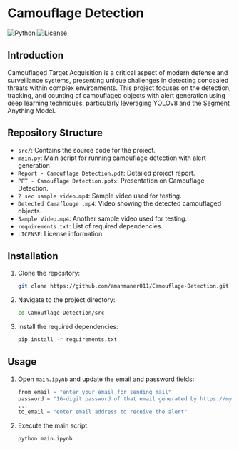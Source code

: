 # Camouflage Detection

![Python](https://img.shields.io/badge/Language-Python-blue)
[![License](https://img.shields.io/badge/License-MIT-yellow.svg)](https://opensource.org/licenses/MIT)

## Introduction

Camouflaged Target Acquisition is a critical aspect of modern defense and surveillance systems, presenting unique challenges in detecting concealed threats within complex environments. This project focuses on the detection, tracking, and counting of camouflaged objects with alert generation using deep learning techniques, particularly leveraging YOLOv8 and the Segment Anything Model.

## Repository Structure

- `src/`: Contains the source code for the project.
- `main.py`: Main script for running camouflage detection with alert generation
- `Report - Camouflage Detection.pdf`: Detailed project report.
- `PPT - Camouflage Detection.pptx`: Presentation on Camouflage Detection.
- `2 sec sample video.mp4`: Sample video used for testing.
- `Detected Camaflouge .mp4`: Video showing the detected camouflaged objects.
- `Sample Video.mp4`: Another sample video used for testing.
- `requirements.txt`: List of required dependencies.
- `LICENSE`: License information.

## Installation

1. Clone the repository:
   ```bash
   git clone https://github.com/amanmaner011/Camouflage-Detection.git
2. Navigate to the project directory:
   ```bash
   cd Camouflage-Detection/src
3. Install the required dependencies:
   ```bash
   pip install -r requirements.txt

## Usage

1. Open `main.ipynb` and update the email and password fields:
    ```python
    from_email = "enter your email for sending mail"
    password = "16-digit password of that email generated by https://myaccount.google.com/apppasswords"
    ...
    to_email = "enter email address to receive the alert"

2. Execute the main script:
    ```bash
    python main.ipynb
